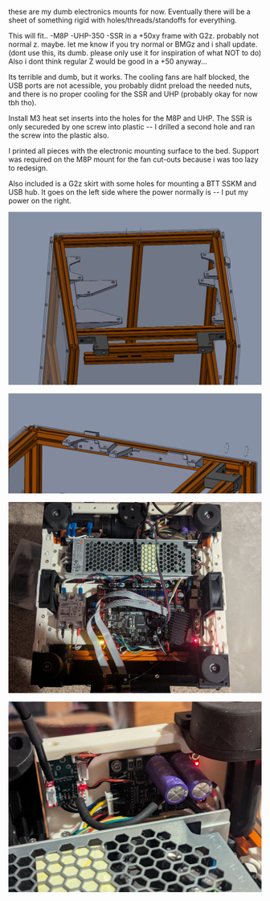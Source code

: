 these are my dumb electronics mounts for now.  Eventually there will be a sheet of something rigid with holes/threads/standoffs for everything.

This will fit..
-M8P
-UHP-350
-SSR
in a +50xy frame with G2z.  probably not normal z. maybe. let me know if you try normal or BMGz and i shall update.  (dont use this, its dumb. please only use it for inspiration of what NOT to do)
Also i dont think regular Z would be good in a +50 anyway...

Its terrible and dumb, but it works.
The cooling fans are half blocked, 
the USB ports are not acessible, 
you probably didnt preload the needed nuts,
and there is no proper cooling for the SSR and UHP (probably okay for now tbh tho).

Install M3 heat set inserts into the holes for the M8P and UHP.
The SSR is only secureded by one screw into plastic -- I drilled a second hole and ran the screw into the plastic also.

I printed all pieces with the electronic mounting surface to the bed.
Support was required on the M8P mount for the fan cut-outs because i was too lazy to redesign.


Also included is a G2z skirt with some holes for mounting a BTT SSKM and USB hub.  It goes on the left side where the power normally is -- I put my power on the right.


![cad](CAD.png?raw=true)

![installed](cad_install.png?raw=true)

![irl](irl.jpg?raw=true)

![sksm](SKSM_mounted.jpg?raw=true)
